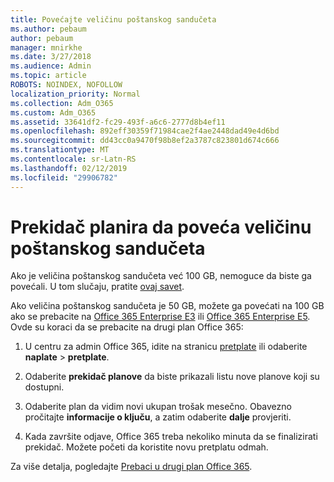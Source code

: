 ```yaml
---
title: Povećajte veličinu poštanskog sandučeta
ms.author: pebaum
author: pebaum
manager: mnirkhe
ms.date: 3/27/2018
ms.audience: Admin
ms.topic: article
ROBOTS: NOINDEX, NOFOLLOW
localization_priority: Normal
ms.collection: Adm_O365
ms.custom: Adm_O365
ms.assetid: 33641df2-fc29-493f-a6c6-2777d8b4ef11
ms.openlocfilehash: 892eff30359f71984cae2f4ae2448dad49e4d6bd
ms.sourcegitcommit: dd43cc0a9470f98b8ef2a3787c823801d674c666
ms.translationtype: MT
ms.contentlocale: sr-Latn-RS
ms.lasthandoff: 02/12/2019
ms.locfileid: "29906782"
---
```

# <a name="switch-plans-to-increase-mailbox-size"></a>Prekidač planira da poveća veličinu poštanskog sandučeta

Ako je veličina poštanskog sandučeta već 100 GB, nemoguce da biste ga povećali. U tom slučaju, pratite [ovaj savet](https://support.office.com/client/e57572ff-0ba7-4782-ba5d-cdac3142ea71). 
  
Ako veličina poštanskog sandučeta je 50 GB, možete ga povećati na 100 GB ako se prebacite na [Office 365 Enterprise E3](https://products.office.com/business/office-365-enterprise-e3-business-software) ili [Office 365 Enterprise E5](https://products.office.com/business/office-365-enterprise-e5-business-software). Ovde su koraci da se prebacite na drugi plan Office 365:
  
1. U centru za admin Office 365, idite na stranicu [pretplate](https://go.microsoft.com/fwlink/p/?linkid=842054) ili odaberite **naplate** \> **pretplate**.
    
2. Odaberite **prekidač planove** da biste prikazali listu nove planove koji su dostupni. 
    
3. Odaberite plan da vidim novi ukupan trošak mesečno. Obavezno pročitajte **informacije o ključu**, a zatim odaberite **dalje** provjeriti. 
    
4. Kada završite odjave, Office 365 treba nekoliko minuta da se finalizirati prekidač. Možete početi da koristite novu pretplatu odmah.
    
Za više detalja, pogledajte [Prebaci u drugi plan Office 365](https://support.office.com/article/73318661-8f33-478b-bcc7-fb8d69dbb22a).
  

